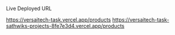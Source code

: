 Live Deployed URL 

https://versaitech-task.vercel.app/products
https://versaitech-task-sathwiks-projects-8fe7e3d4.vercel.app/products
